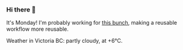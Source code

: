 ### Hi there :wave:

It's Monday! I'm probably working for [this bunch](https://github.com/kohofinancial), making a reusable workflow more reusable.

Weather in Victoria BC: partly cloudy, at +6°C.
